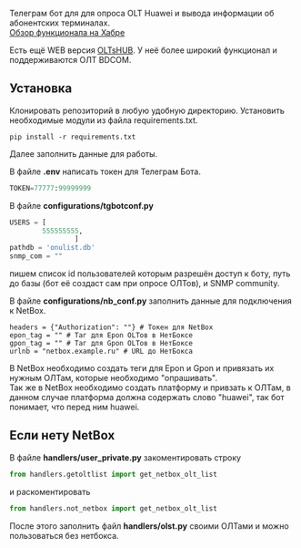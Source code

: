 Телеграм бот для для опроса OLT Huawei и вывода информации об абонентских терминалах.\
[Обзор функционала на Хабре](https://habr.com/ru/articles/873134/)

Есть ещё WEB версия [OLTsHUB](https://github.com/drag0y/olts_hub). У неё более широкий функционал и поддерживаются ОЛТ BDCOM.

## Установка
Клонировать репозиторий в любую удобную директорию.
Установить необходимые модули из файла requirements.txt.
```
pip install -r requirements.txt
```
Далее заполнить данные для работы.

В файле __.env__ написать токен для Телеграм Бота.
```python
TOKEN=77777:99999999
```
В файле __configurations/tgbotconf.py__ 

```python
USERS = [
        555555555,
                ]
pathdb = 'onulist.db'
snmp_com = ""
```
пишем список id пользователей которым разрешён доступ к боту, путь до базы (бот её создаст сам при опросе ОЛТов), и SNMP community.

В файле __configurations/nb_conf.py__ заполнить данные для подключения к NetBox.

```
headers = {"Authorization": ""} # Токен для NetBox
epon_tag = "" # Таг для Epon OLTов в НетБоксе
gpon_tag = "" # Таг для Gpon OLTов в НетБоксе
urlnb = "netbox.example.ru" # URL до НетБокса
```

В NetBox необходимо создать теги для Epon и Gpon и привязать их нужным ОЛТам, которые необходимо "опрашивать".\
Так же в NetBox необходимо создать платформу и привзать к ОЛТам, в данном случае платформа должна содержать слово "huawei", так бот понимает, что перед ним huawei.

## Если нету NetBox
В файле __handlers/user_private.py__ закоментировать строку
```python
from handlers.getoltlist import get_netbox_olt_list
```

и раскоментировать
```python
from handlers.not_netbox import get_netbox_olt_list
```

После этого заполнить файл __handlers/olst.py__ своими ОЛТами и можно пользоваться без нетбокса.



